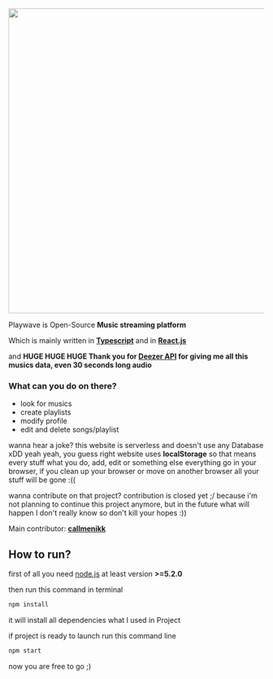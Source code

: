 <div align="center">
    <img src="https://i.ibb.co/tMkN615/forreadme.png" width="600px">
</div>

Playwave is Open-Source **Music streaming platform**

Which is mainly written in **[Typescript](https://github.com/microsoft/TypeScript)** and in **[React.js](https://github.com/facebook/react)**

and **HUGE HUGE HUGE Thank you for [Deezer API](https://www.deezer.com/us/) for giving me all this musics data, even 30 seconds long audio**

### What can you do on there?

- look for musics
- create playlists
- modify profile
- edit and delete songs/playlist

wanna hear a joke? this website is serverless and doesn't use any Database xDD
yeah yeah, you guess right website uses **localStorage** so that means every stuff what you do, add, edit or something else everything go in your browser, if you clean up your browser or move on another browser all your stuff will be gone :((

wanna contribute on that project? contribution is closed yet ;/ because i'm not planning to continue this project anymore, but in the future what will happen I don't really know so don't kill your hopes :))

Main contributor: **[callmenikk](https://github.com/callmenikk)**

## How to run?

first of all you need [node.js](https://nodejs.org/en/) at least version **>=5.2.0**

then run this command in terminal

```js
npm install
```

it will install all dependencies what I used in Project

if project is ready to launch run this command line

```js
npm start
```

now you are free to go ;)
